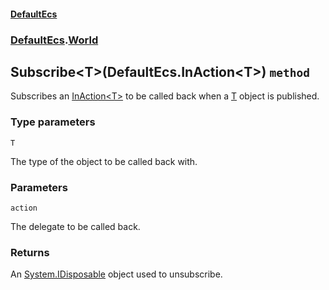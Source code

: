 #### [DefaultEcs](./DefaultEcs.md 'DefaultEcs')
### [DefaultEcs](./DefaultEcs.md#DefaultEcs 'DefaultEcs').[World](./DefaultEcs-World.md 'DefaultEcs.World')
## Subscribe&lt;T&gt;(DefaultEcs.InAction&lt;T&gt;) `method`
Subscribes an [InAction&lt;T&gt;](./DefaultEcs-InAction-T-.md 'DefaultEcs.InAction&lt;T&gt;') to be called back when a [T](#DefaultEcs-World-Subscribe-T-(DefaultEcs-InAction-T-)-T 'DefaultEcs.World.Subscribe&lt;T&gt;(DefaultEcs.InAction&lt;T&gt;).T') object is published.
### Type parameters

<a name='DefaultEcs-World-Subscribe-T-(DefaultEcs-InAction-T-)-T'></a>
`T`

The type of the object to be called back with.
### Parameters

<a name='DefaultEcs-World-Subscribe-T-(DefaultEcs-InAction-T-)-action'></a>
`action`

The delegate to be called back.
### Returns
An [System.IDisposable](https://docs.microsoft.com/en-us/dotnet/api/System.IDisposable 'System.IDisposable') object used to unsubscribe.
